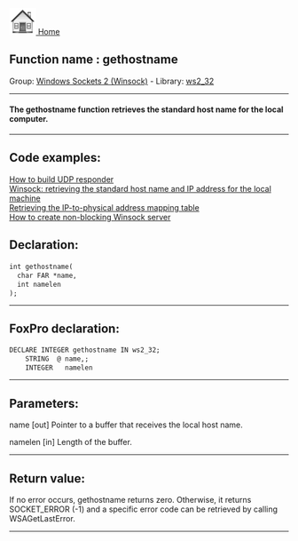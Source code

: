 [<img src="../../images/home.png"> Home ](https://github.com/VFPX/Win32API)  

## Function name : gethostname
Group: [Windows Sockets 2 (Winsock)](../../functions_group.md#Windows_Sockets_2_(Winsock))  -  Library: [ws2_32](../../../libraries.md#ws2_32)  
***  


#### The gethostname function retrieves the standard host name for the local computer.
***  


## Code examples:
[How to build UDP responder](../../samples/sample_052.md)  
[Winsock: retrieving the standard host name and IP address for the local machine](../../samples/sample_215.md)  
[Retrieving the IP-to-physical address mapping table](../../samples/sample_230.md)  
[How to create non-blocking Winsock server](../../samples/sample_412.md)  

## Declaration:
```foxpro  
int gethostname(
  char FAR *name,
  int namelen
);  
```  
***  


## FoxPro declaration:
```foxpro  
DECLARE INTEGER gethostname IN ws2_32;
	STRING  @ name,;
	INTEGER   namelen  
```  
***  


## Parameters:
name 
[out] Pointer to a buffer that receives the local host name. 

namelen 
[in] Length of the buffer.   
***  


## Return value:
If no error occurs, gethostname returns zero. Otherwise, it returns SOCKET_ERROR (-1) and a specific error code can be retrieved by calling WSAGetLastError.  
***  

